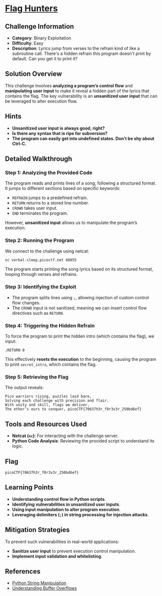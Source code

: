 # [Flag Hunters](https://play.picoctf.org/practice/challenge/XXX)

## Challenge Information

- **Category**: Binary Exploitation
- **Difficulty**: Easy
- **Description**: Lyrics jump from verses to the refrain kind of like a subroutine call. There's a hidden refrain this program doesn't print by default. Can you get it to print it?

## Solution Overview

This challenge involves **analyzing a program’s control flow** and **manipulating user input** to make it reveal a hidden part of the lyrics that contains the flag. The key vulnerability is an **unsanitized user input** that can be leveraged to alter execution flow.

## Hints

- **Unsanitized user input is always good, right?**
- **Is there any syntax that is ripe for subversion?**
- **The program can easily get into undefined states. Don't be shy about Ctrl-C.**

## Detailed Walkthrough

### Step 1: Analyzing the Provided Code

The program reads and prints lines of a song, following a structured format. It jumps to different sections based on specific keywords:

- `REFRAIN` jumps to a predefined refrain.
- `RETURN` returns to a stored line number.
- `CROWD` takes user input.
- `END` terminates the program.

However, **unsanitized input** allows us to manipulate the program’s execution.

### Step 2: Running the Program

We connect to the challenge using netcat:

```bash
nc verbal-sleep.picoctf.net 60855
```

The program starts printing the song lyrics based on its structured format, looping through verses and refrains.

### Step 3: Identifying the Exploit

- The program splits lines using `;`, allowing injection of custom control flow changes.
- The `CROWD` input is not sanitized, meaning we can insert control flow directives such as `RETURN`.

### Step 4: Triggering the Hidden Refrain

To force the program to print the hidden intro (which contains the flag), we input:

```
;RETURN 0
```

This effectively **resets the execution** to the beginning, causing the program to print `secret_intro`, which contains the flag.

### Step 5: Retrieving the Flag

The output reveals:

```
Pico warriors rising, puzzles laid bare,
Solving each challenge with precision and flair.
With unity and skill, flags we deliver,
The ether’s ours to conquer, picoCTF{70637h3r_f0r3v3r_250bd6ef}
```

## Tools and Resources Used

- **Netcat (`nc`)**: For interacting with the challenge server.
- **Python Code Analysis**: Reviewing the provided script to understand its logic.

## Flag

```
picoCTF{70637h3r_f0r3v3r_250bd6ef}
```

## Learning Points

- **Understanding control flow in Python scripts**.
- **Identifying vulnerabilities in unsanitized user inputs**.
- **Using input manipulation to alter program execution**.
- **Leveraging delimiters (`;`) in string processing for injection attacks**.

## Mitigation Strategies

To prevent such vulnerabilities in real-world applications:

- **Sanitize user input** to prevent execution control manipulation.
- **Implement input validation and whitelisting**.

## References

- [Python String Manipulation](https://docs.python.org/3/library/stdtypes.html#string-methods)
- [Understanding Buffer Overflows](https://owasp.org/www-community/vulnerabilities/Buffer_Overflow)